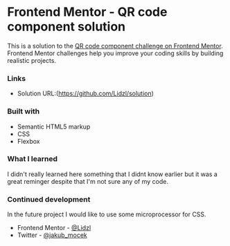 # Frontend Mentor - QR code component solution

This is a solution to the [QR code component challenge on Frontend Mentor](https://www.frontendmentor.io/challenges/qr-code-component-iux_sIO_H). Frontend Mentor challenges help you improve your coding skills by building realistic projects. 
### Links
- Solution URL:(https://github.com/Lidzl/solution)
### Built with
- Semantic HTML5 markup
- CSS
- Flexbox
### What I learned
I didn't really learned here something that I didnt know earlier but it was a great reminger despite that I'm not sure any of my code. 
### Continued development
 In the future project I would like to use some microprocessor for CSS. 
- Frontend Mentor - [@Lidzl](https://www.frontendmentor.io/profile/Lidzl)
- Twitter - [@jakub_mocek](https://twitter.com/jakub_mocek)




